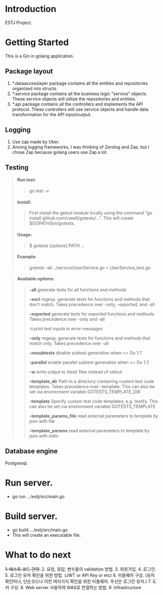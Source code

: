 # Introduction
ESTJ Project.

# Getting Started
This is a Gin in golang application.

## Package layout
1. *.dataaccesslayer package contains all the entities and repositories organized into structs.
2. *.service package contains all the business logic "service" objects. These service objects will utilize the repositories and entities.
3. *.api package contains all the controllers and implements the API protocol. These controllers will use service objects and handle data transformation for the API input/output.

## Logging
1. Use zap made by Uber.
2. Among logging frameworks, I was thinking of Zerolog and Zap, but I chose Zap because golang users use Zap a lot.

## Testing
> #### Run test:
>    >go test -v
> #### Install:
>    >First install the getest module locally using the command "go install github.com/cweill/gotests/...". This will create $GOPATH/bin/gotests.
> #### Usage:
>    >$ gotests [options] PATH ...
> #### Example:
>    >gotests -all ../service/UserService.go > UserService_test.go

> #### Available options:
>    >**-all**                    generate tests for all functions and methods    
>    >
>    >**-excl**                   regexp. generate tests for functions and methods that don't
                              match. Takes precedence over -only, -exported, and -all   
>    >
>    >**-exported**               generate tests for exported functions and methods. Takes
                              precedence over -only and -all   
>    >
>    >**-i**                      print test inputs in error messages   
>    >
>    >**-only**                   regexp. generate tests for functions and methods that match only.
                              Takes precedence over -all   
>    >
>    >**-nosubtests**             disable subtest generation when >= Go 1.7   
>    >
>    >**-parallel**               enable parallel subtest generation when >= Go 1.7.   
>    >
>    >**-w**                      write output to (test) files instead of stdout   
>    >
>    >**-template_dir**           Path to a directory containing custom test code templates. Takes
                              precedence over -template. This can also be set via environment
                              variable GOTESTS_TEMPLATE_DIR
>    >
>    >**-template**               Specify custom test code templates, e.g. testify. This can also
                              be set via environment variable GOTESTS_TEMPLATE
>    >
>    >**-template_params_file**   read external parameters to template by json with file
>    >
>    >**-template_params**        read external parameters to template by json with stdin

## Database engine
Postgresql.

# Run server.
 - go run .../estj/src/main.go

# Build server.
 - go build .../estj/src/main.go
 - This will create an executable file.

# What to do next
~~1. 테스트 코드 관련.~~
2. 요청, 응답, 변수들의 validation 방법.
3. 회원가입.
4. 로그인.
5. 로그인 유저 확인을 위한 방법. (JWT or API Key or etc)
6. 미들웨어 구성. (유저 확인이나, 단순코드나 이런 여러가지 확인을 위한 미들웨어. 우선은 로그인 유저.)
7. 도커 구성.
8. Web server 사용하여 WAS로 연결하는 방법.
9. Infrastructure
